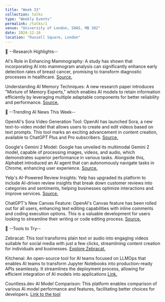 ```yaml
---
title: "Week 33"
collection: talks
type: "Weekly Events"
permalink: /talks/1
venue: "University of London, SOAS, MB 302"
date: 2024-12-16
location: "Russell Square, London"
---
```


🔬 --Research Highlights--


AI's Role in Enhancing Mammography: A study has shown that incorporating AI into mammogram analysis can significantly enhance early detection rates of breast cancer, promising to transform diagnostic processes in healthcare. [Source.](https://techcrunch.com/2024/12/09/study-claims-ai-could-boost-detection-of-breast-cancer-by-21/?utm_source=newsletter.jee-bee.com&utm_medium=newsletter&utm_campaign=ai-jeebee-13-explore-the-future-of-ai-with-sora-gemini-2-and-more&_bhlid=14bef452f8f46e0c1e30e42577ac4de4ff6b4310)

Understanding AI Memory Techniques: A new research paper introduces "Mixture of Memory Experts," which enables AI models to retain information efficiently by leveraging multiple adaptable components for better reliability and performance. [Source.](https://arxiv.org/abs/2406.17642?utm_campaign=The%20Batch&utm_medium=email&_hsenc=p2ANqtz--Obem4UK68jlMl8HLU1HDfpsREuNuUnriLJ_sozGwphnyREv9aNkiTDXXz56JA1ww5uH2uzoZ2iKiFFDBzz3s70mrm9EHXHERadmvBAiX74z4loEQ&_hsmi=2&utm_content=2&_bhlid=c8ab3a4388df2222d510b1ca15053d8b3eaf8df6)


🧠 --Trending AI News This Week--

OpenAI's Sora Video Generation Tool: OpenAI has launched Sora, a new text-to-video model that allows users to create and edit videos based on text prompts. This tool marks an exciting advancement in content creation, available to ChatGPT Plus and Pro subscribers. [Source.](https://sora.com/login?next=%2F%3Futm_source%3Dnewsletter.jee-bee.com%26utm_medium%3Dnewsletter%26utm_campaign%3Dai-jeebee-13-explore-the-future-of-ai-with-sora-gemini-2-and-more%26_bhlid%3D369dc47b80d254b151bad82a7f6826b946d1643c)


Google's Gemini 2 Model: Google has unveiled its multimodal Gemini 2 model, capable of processing images, videos, and audio, which demonstrates superior performance in various tasks. Alongside this, Alphabet introduced an AI agent that can autonomously navigate tasks in Chrome, enhancing user experience. [Source.](https://blog.google/technology/google-deepmind/google-gemini-ai-update-december-2024/?utm_source=newsletter.jee-bee.com&utm_medium=newsletter&utm_campaign=ai-jeebee-13-explore-the-future-of-ai-with-sora-gemini-2-and-more&_bhlid=517f0eb42c25570fd3575f75dd6b7aaaccef8df0)

Yelp's AI-Powered Review Insights: Yelp has upgraded its platform to include AI-driven review insights that break down customer reviews into categories and sentiments, helping businesses optimize interactions and improve services. [Source.](https://techcrunch.com/2024/12/10/yelp-adds-ai-powered-review-insights-to-restaurants/?utm_source=newsletter.jee-bee.com&utm_medium=newsletter&utm_campaign=ai-jeebee-13-explore-the-future-of-ai-with-sora-gemini-2-and-more&_bhlid=2bc36cb4edaf7cdaab054f8d6af3f387d227095c)


ChatGPT's New Canvas Feature: OpenAI's Canvas feature has been rolled out for all users, enhancing text editing capabilities with inline comments and coding execution options. This is a valuable development for users looking to streamline their writing or code editing process. [Source.](https://openai.com/index/introducing-canvas/?utm_source=newsletter.jee-bee.com&utm_medium=newsletter&utm_campaign=ai-jeebee-13-explore-the-future-of-ai-with-sora-gemini-2-and-more&_bhlid=ff4cb85e497bc0822987a1f4f07539ea41fc638b)


👀 --Tools to Try--

Zebracat: This tool transforms plain text or audio into engaging videos suitable for social media with just a few clicks, streamlining content creation for individuals and businesses. [Explore Zebracat.](https://www.zebracat.ai/?utm_source=newsletter.jee-bee.com&utm_medium=newsletter&utm_campaign=ai-jeebee-13-explore-the-future-of-ai-with-sora-gemini-2-and-more&_bhlid=ae8e627f6969fb3575aef3289da6042eb72e160b)

Kitchenai: An open-source tool for AI teams focused on LLMOps that enables AI teams to transform Jupyter Notebooks into production-ready APIs seamlessly. It streamlines the deployment process, allowing for efficient integration of AI models into applications [Link.](https://github.com/epuerta9/kitchenai?utm_source=newsletter.jee-bee.com&utm_medium=newsletter&utm_campaign=ai-jeebee-13-explore-the-future-of-ai-with-sora-gemini-2-and-more&_bhlid=7dfd88d08f4055927ce2552bce382e795ea75cae)

Countless.dev AI Model Comparison: This platform enables comparison of various AI model performance and features, facilitating better choices for developers. [Link to the tool](https://countless.dev/?utm_source=newsletter.jee-bee.com&utm_medium=newsletter&utm_campaign=ai-jeebee-13-explore-the-future-of-ai-with-sora-gemini-2-and-more&_bhlid=a4dcc3b091d08ff53434e712e40aa491718d4a96)

